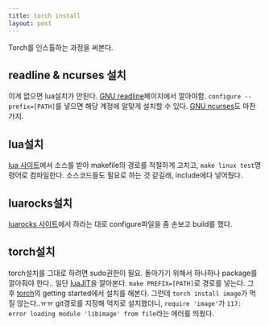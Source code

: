```yaml
---
title: torch install
layout: post
---
```

Torch를 인스톨하는 과정을 써본다.

## readline \& ncurses 설치

이게 없으면 lua설치가 안된다. [GNU readline](https://cnswww.cns.cwru.edu/php/chet/readline/rltop.html)페이지에서 깔아야함. ``configure --prefix=[PATH]``를 넣으면 해당 계정에 알맞게 설치할 수 있다. [GNU ncurses](https://www.gnu.org/software/ncurses/)도 마찬가지.

## lua설치

[lua 사이트](https://www.lua.org/download.html)에서 소스를 받아 makefile의 경로를 적절하게 고치고, ``make linux test``명령어로 컴파일한다. 소스코드들도 필요로 하는 것 같길래, include에다 넣어뒀다.

## luarocks설치

[luarocks 사이트](https://github.com/keplerproject/luarocks/wiki/Download)에서 하라는 대로 configure파일을 좀 손보고 build를 했다.

## torch설치

torch설치를 그대로 하려면 sudo권한이 필요. 돌아가기 위해서 하나하나 package를 깔아줘야 한다..
일단 [luaJIT](http://luajit.org/install.html)을 깔아본다. ``make PREFIX=[PATH]``로 경로를 넣는다.
그 후 [torch](http://torch.ch/docs/getting-started.html#_)의 getting started에서 설치를 해본다.
그런데 ``torch install image``가 먹질 않는다..ㅠㅠ git경로를 지정해 억지로 설치했더니, ``require 'image'``가 ``117: error loading module 'libimage' from file``라는 에러를 띄웠다.




